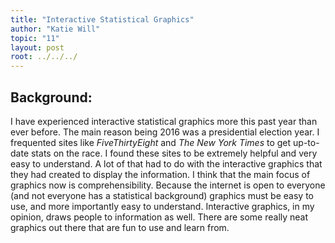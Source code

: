 ```yaml
---
title: "Interactive Statistical Graphics"
author: "Katie Will"
topic: "11"
layout: post
root: ../../../
---
```


## Background:

I have experienced interactive statistical graphics more this past year than ever before.  The main reason being 2016 was a presidential election year.  I frequented sites like *FiveThirtyEight* and *The New York Times* to get up-to-date stats on the race. I found these sites to be extremely helpful and very easy to understand.  A lot of that had to do with the interactive graphics that they had created to display the information. I think that the main focus of graphics now is comprehensibility.  Because the internet is open to everyone (and not everyone has a statistical background) graphics must be easy to use, and more importantly easy to understand.  Interactive graphics, in my opinion, draws people to information as well. There are some really neat graphics out there that are fun to use and learn from. 
